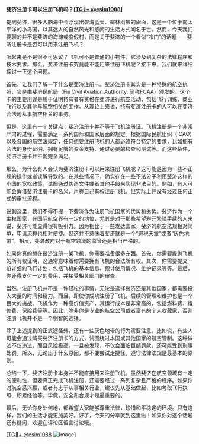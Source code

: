 **斐济注册卡可以注册飞机吗？[[TG💪+ @esim1088](https://t.me/s/esim1088)]**

提到斐济，很多人脑海中会浮现出碧海蓝天、椰林树影的画面，这是一个位于南太平洋的小岛国，以其迷人的自然风光和悠闲的生活方式闻名于世。然而，今天我们要聊的并不是斐济的海滩或度假村，而是关于斐济的一个看似“冷门”的话题——斐济注册卡是否可以用来注册飞机？

听起来是不是很不可思议？飞机可不是普通的小物件，它涉及到复杂的法律程序和技术要求。那么，斐济注册卡究竟能不能用来注册飞机呢？接下来，我们就来详细探讨一下这个问题。

首先，让我们了解一下什么是斐济注册卡。斐济注册卡其实是一种特殊的航空执照，它是由斐济民航局（Fiji Civil Aviation Authority, 简称FCAA）颁发的。这个卡的主要用途是用于证明持有者有资格在斐济进行航空活动，包括飞行训练、商业飞行以及其他与航空相关的工作。从理论上来说，持有斐济注册卡的人可以在斐济合法地从事航空相关的事务。

但是，这里有一个关键点：斐济注册卡并不等于飞机注册证。飞机注册是一个非常严肃的过程，需要满足一系列国际和国家层面的规定。根据国际民航组织（ICAO）以及各国的航空法规定，任何想要注册飞机的人都必须符合特定的要求，比如拥有合法的身份证明、拥有足够的资金支持、通过必要的检查和测试等。而这些条件，斐济注册卡并不能完全满足。

那么，为什么有人会认为斐济注册卡可以用来注册飞机呢？这可能是因为一些不正规的操作或者误解导致的。在某些情况下，确实存在一些不法分子利用斐济这样的小国的宽松政策，试图通过伪造文件或者其他手段来实现非法目的。例如，有人可能会假借斐济注册卡的名义，声称自己有权注册飞机，但实际上并没有经过任何正式的审批流程。

说到这里，我们不得不提一下斐济作为注册飞机国家的优势和劣势。斐济作为一个主权国家，在国际航空界有一定的地位，尤其是对于那些希望避开繁琐手续的人来说，斐济可能显得很有吸引力。因为相比于一些发达国家，斐济的航空法规相对简单，申请流程也相对便捷。但这并不意味着斐济就是一个“避税天堂”或者“灰色地带”，相反，斐济政府对于航空领域的监管还是相当严格的。

如果你真的想在斐济注册一架飞机，你需要准备很多东西。首先，你需要提供飞机的所有权证明，这通常意味着你需要拥有飞机的合法所有权。其次，你需要提交一份详细的飞行计划，包括飞机的基本信息、预计使用情况、维护记录等等。最后，你还得支付一定的费用，并接受相关部门的审查。

当然，注册飞机并不是一件轻松的事情，无论是选择斐济还是其他国家，都需要投入大量的时间和精力。而且，即使你成功注册了飞机，后续的管理和维护也是一个巨大的挑战。飞机作为一种高价值资产，其运行成本是非常高的，包括燃料费、维修费、保险费等等。因此，除非你是专业的航空公司或者富有的个人收藏家，否则注册飞机并不是一个明智的选择。

除了上述提到的正式途径外，还有一些灰色地带的行为需要注意。比如说，有些人可能会通过购买斐济注册卡的方式，试图绕过本国或其他国家的航空管制。这种做法不仅违法，而且风险极高。一旦被发现，不仅会面临巨额罚款，还可能受到刑事处罚。所以，无论出于什么原因，都不要尝试走捷径，遵守法律法规是最基本的原则。

总结一下，斐济注册卡本身并不能直接用来注册飞机。虽然斐济在航空领域有一定的便利性，但要真正完成飞机注册，还需要经过一系列复杂且严格的程序。如果你对航空感兴趣，或者有志于从事相关行业，建议先从基础做起，比如考取飞行执照、积累经验等。毕竟，安全和合规才是最重要的。

最后，无论你身处何地，都希望大家能够尊重法律，珍惜和平稳定的环境。只有这样，我们的生活才能更加美好。好了，今天的分享就到这里啦！如果你对这个话题还有疑问，欢迎在评论区留言讨论哦。

[[TG💪+ @esim1088](https://t.me/s/esim1088) ![Image](https://i.postimg.cc/4NQfJmqS/Snipaste-2025-05-13-00-14-12.png)]
